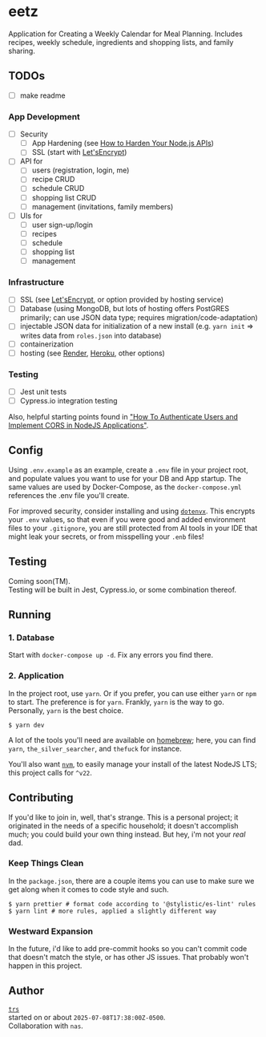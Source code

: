 # eetz

Application for Creating a Weekly Calendar for Meal Planning. Includes recipes, weekly schedule, ingredients and shopping lists, and family sharing.

## TODOs
- [ ] make readme
### App Development

- [ ] Security
  - [ ] App Hardening (see [How to Harden Your Node.js APIs](https://www.freecodecamp.org/news/how-to-harden-your-nodejs-apis-security-best-practices/))
  - [ ] SSL (start with [Let'sEncrypt](https://letsencrypt.org))
- [ ] API for
  - [ ] users (registration, login, me)
  - [ ] recipe CRUD
  - [ ] schedule CRUD
  - [ ] shopping list CRUD
  - [ ] management (invitations, family members)
- [ ] UIs for
  - [ ] user sign-up/login
  - [ ] recipes
  - [ ] schedule
  - [ ] shopping list
  - [ ] management

### Infrastructure

- [ ] SSL (see [Let'sEncrypt](https://letsencrypt.org), or option provided by hosting service)
- [ ] Database (using MongoDB, but lots of hosting offers PostGRES primarily; can use JSON data type; requires migration/code-adaptation)
- [ ] injectable JSON data for initialization of a new install (e.g. `yarn init` => writes data from `roles.json` into database)
- [ ] containerization
- [ ] hosting (see [Render](https://render.com/), [Heroku](https://www.heroku.com/), other options)

### Testing

- [ ] Jest unit tests
- [ ] Cypress.io integration testing

Also, helpful starting points found in ["How To Authenticate Users and Implement CORS in NodeJS Applications"](https://www.freecodecamp.org/news/how-to-authenticate-users-and-implement-cors-in-nodejs-applications/).

## Config

Using `.env.example` as an example, create a `.env` file in your project root, and populate values you want to use for your DB and App startup. The same values are used by Docker-Compose, as the `docker-compose.yml` references the .env file you'll create.

For improved security, consider installing and using [`dotenvx`](https://dotenvx.com/). This encrypts your `.env` values, so that even if you were good and added environment files to your `.gitignore`, you are still protected from AI tools in your IDE that might leak your secrets, or from misspelling your `.enb` files!

## Testing

Coming soon(TM).  
Testing will be built in Jest, Cypress.io, or some combination thereof.

## Running

### 1. Database

Start with `docker-compose up -d`. Fix any errors you find there.

### 2. Application

In the project root, use `yarn`. Or if you prefer, you can use either `yarn` or `npm` to start. The preference is for `yarn`. Frankly, `yarn` is the way to go. Personally, `yarn` is the best choice.

```shell
$ yarn dev
```

A lot of the tools you'll need are available on [homebrew](https://brew.sh/); here, you can find `yarn`, `the_silver_searcher`, and `thefuck` for instance.

You'll also want [`nvm`](https://github.com/nvm-sh/nvm?tab=readme-ov-file#installing-and-updating), to easily manage your install of the latest NodeJS LTS; this project calls for `^v22`.

## Contributing

If you'd like to join in, well, that's strange. This is a personal project; it originated in the needs of a specific household; it doesn't accomplish much; you could build your own thing instead. But hey, i'm not your _real_ dad.

### Keep Things Clean

In the `package.json`, there are a couple items you can use to make sure we get along when it comes to code style and such.

```shell
$ yarn prettier # format code according to '@stylistic/es-lint' rules
$ yarn lint # more rules, applied a slightly different way
```

### Westward Expansion

In the future, i'd like to add pre-commit hooks so you can't commit code that doesn't match the style, or has other JS issues. That probably won't happen in this project.

## Author

[`trs`](https://github.com/tuhsteh)  
started on or about `2025-07-08T17:38:00Z-0500`.  
Collaboration with `nas`.
